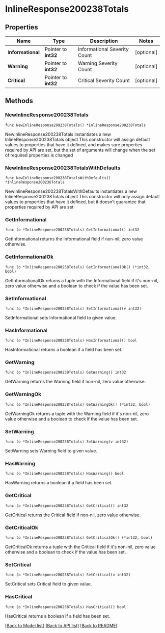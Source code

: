 # InlineResponse200238Totals

## Properties

Name | Type | Description | Notes
------------ | ------------- | ------------- | -------------
**Informational** | Pointer to **int32** | Informational Severity Count | [optional] 
**Warning** | Pointer to **int32** | Warning Severity Count | [optional] 
**Critical** | Pointer to **int32** | Critical Severity Count | [optional] 

## Methods

### NewInlineResponse200238Totals

`func NewInlineResponse200238Totals() *InlineResponse200238Totals`

NewInlineResponse200238Totals instantiates a new InlineResponse200238Totals object
This constructor will assign default values to properties that have it defined,
and makes sure properties required by API are set, but the set of arguments
will change when the set of required properties is changed

### NewInlineResponse200238TotalsWithDefaults

`func NewInlineResponse200238TotalsWithDefaults() *InlineResponse200238Totals`

NewInlineResponse200238TotalsWithDefaults instantiates a new InlineResponse200238Totals object
This constructor will only assign default values to properties that have it defined,
but it doesn't guarantee that properties required by API are set

### GetInformational

`func (o *InlineResponse200238Totals) GetInformational() int32`

GetInformational returns the Informational field if non-nil, zero value otherwise.

### GetInformationalOk

`func (o *InlineResponse200238Totals) GetInformationalOk() (*int32, bool)`

GetInformationalOk returns a tuple with the Informational field if it's non-nil, zero value otherwise
and a boolean to check if the value has been set.

### SetInformational

`func (o *InlineResponse200238Totals) SetInformational(v int32)`

SetInformational sets Informational field to given value.

### HasInformational

`func (o *InlineResponse200238Totals) HasInformational() bool`

HasInformational returns a boolean if a field has been set.

### GetWarning

`func (o *InlineResponse200238Totals) GetWarning() int32`

GetWarning returns the Warning field if non-nil, zero value otherwise.

### GetWarningOk

`func (o *InlineResponse200238Totals) GetWarningOk() (*int32, bool)`

GetWarningOk returns a tuple with the Warning field if it's non-nil, zero value otherwise
and a boolean to check if the value has been set.

### SetWarning

`func (o *InlineResponse200238Totals) SetWarning(v int32)`

SetWarning sets Warning field to given value.

### HasWarning

`func (o *InlineResponse200238Totals) HasWarning() bool`

HasWarning returns a boolean if a field has been set.

### GetCritical

`func (o *InlineResponse200238Totals) GetCritical() int32`

GetCritical returns the Critical field if non-nil, zero value otherwise.

### GetCriticalOk

`func (o *InlineResponse200238Totals) GetCriticalOk() (*int32, bool)`

GetCriticalOk returns a tuple with the Critical field if it's non-nil, zero value otherwise
and a boolean to check if the value has been set.

### SetCritical

`func (o *InlineResponse200238Totals) SetCritical(v int32)`

SetCritical sets Critical field to given value.

### HasCritical

`func (o *InlineResponse200238Totals) HasCritical() bool`

HasCritical returns a boolean if a field has been set.


[[Back to Model list]](../README.md#documentation-for-models) [[Back to API list]](../README.md#documentation-for-api-endpoints) [[Back to README]](../README.md)


